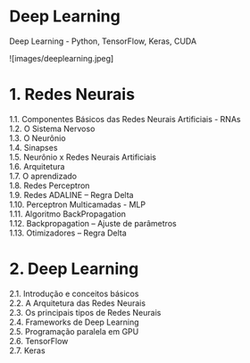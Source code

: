 # Deep Learning <br>

Deep Learning - Python, TensorFlow, Keras, CUDA  <br>

![images/deeplearning.jpeg]

# 1. Redes Neurais <br>
1.1. Componentes Básicos das Redes Neurais Artificiais - RNAs <br>
1.2. O Sistema Nervoso <br>
1.3. O Neurônio <br>
1.4. Sinapses <br>
1.5. Neurônio x Redes Neurais Artificiais <br>
1.6. Arquitetura <br>
1.7. O aprendizado <br>
1.8. Redes Perceptron <br> 
1.9.  Redes ADALINE – Regra Delta <br>
1.10. Perceptron Multicamadas - MLP <br>
1.11. Algoritmo BackPropagation <br>
1.12. Backpropagation – Ajuste de parâmetros<br>
1.13.  Otimizadores – Regra Delta <br>

# 2. Deep Learning  <br>
2.1. Introdução e conceitos básicos  <br> 
2.2. A Arquitetura das Redes Neurais  <br>
2.3. Os principais tipos de Redes Neurais  <br>
2.4. Frameworks de Deep Learning  <br>
2.5. Programação paralela em GPU  <br>
2.6. TensorFlow  <br>
2.7. Keras  <br>
